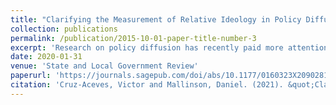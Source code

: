 ```yaml
---
title: "Clarifying the Measurement of Relative Ideology in Policy Diffusion Research"
collection: publications
permalink: /publication/2015-10-01-paper-title-number-3
excerpt: 'Research on policy diffusion has recently paid more attention to ideological patterns of policy adoption. Grossback, Nicholson-Crotty, and Peterson operationalized a measure of ideological diffusion; however, it has not been consistently calculated in subsequent studies. This is mainly due to difficulties in interpreting how to measure ideological distance based solely on the original article. Specifically, there are three factors that prevent common measurement of the concept: starting values, adoption ties, and weighting of recent adoptions. Recommendations are made for each of these. The purpose is to establish a consistent ideological distance measure. To illustrate, a replication of the original lottery diffusion model in the authors’ paper shows how the results change with different measurement choices. Consistently measuring this concept is important as scholars increasingly recognize that states do not always follow their geographic neighbors but increasingly their ideological “neighbors.”'
date: 2020-01-31
venue: 'State and Local Government Review'
paperurl: 'https://journals.sagepub.com/doi/abs/10.1177/0160323X20902818?journalCode=slgb&journalCode=slgb'
citation: 'Cruz-Aceves, Victor and Mallinson, Daniel. (2021). &quot;Clarifying the Measurement of Relative Ideology in Policy Diffusion Research.&quot; <i>State and Local Government Review</i>. Volume 51, Issue 3.'
---
```


